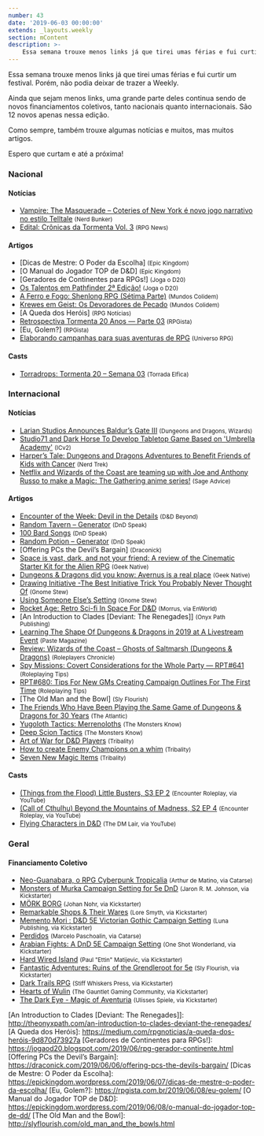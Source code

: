 ```yaml
---
number: 43
date: '2019-06-03 00:00:00'
extends: _layouts.weekly
section: mContent
description: >-
    Essa semana trouxe menos links já que tirei umas férias e fui curtir um festival. Porém, não podia deixar de trazer a Weekly.
---
```


Essa semana trouxe menos links já que tirei umas férias e fui curtir um festival. Porém, não podia deixar de trazer a Weekly.

Ainda que sejam menos links, uma grande parte deles continua sendo de novos financiamentos coletivos, tanto nacionais quanto internacionais. São 12 novos apenas nessa edição.

Como sempre, também trouxe algumas notícias e muitos, mas muitos artigos.

Espero que curtam e até a próxima!

### Nacional

#### Notícias

- [Vampire: The Masquerade – Coteries of New York é novo jogo narrativo no estilo Telltale] <small>(Nerd Bunker)</small>
- [Edital: Crônicas da Tormenta Vol. 3] <small>(RPG News)</small>

#### Artigos

- [Dicas de Mestre: O Poder da Escolha] <small>(Epic Kingdom)</small>
- [O Manual do Jogador TOP de D&amp;D] <small>(Epic Kingdom)</small>
- [Geradores de Continentes para RPGs!] <small>(Joga o D20)</small>
- [Os Talentos em Pathfinder 2ª Edição!] <small>(Joga o D20)</small>
- [A Ferro e Fogo: Shenlong RPG (Sétima Parte)] <small>(Mundos Colidem)</small>
- [Krewes em Geist: Os Devoradores de Pecado] <small>(Mundos Colidem)</small>
- [A Queda dos Heróis] <small>(RPG Notícias)</small>
- [Retrospectiva Tormenta 20 Anos — Parte 03] <small>(RPGista)</small>
- [Eu, Golem?] <small>(RPGista)</small>
- [Elaborando campanhas para suas aventuras de RPG] <small>(Universo RPG)</small>

#### Casts

- [Torradrops: Tormenta 20 – Semana 03] <small>(Torrada Elfica)</small>

### Internacional

#### Notícias

- [Larian Studios Announces Baldur’s Gate III] <small>(Dungeons and Dragons, Wizards)</small>
- [Studio71 and Dark Horse To Develop Tabletop Game Based on &#039;Umbrella Academy&#039;] <small>(ICv2)</small>
- [Harper’s Tale: Dungeons and Dragons Adventures to Benefit Friends of Kids with Cancer] <small>(Nerd Trek)</small>
- [Netflix and Wizards of the Coast are teaming up with Joe and Anthony Russo to make a Magic: The Gathering anime series!] <small>(Sage Advice)</small>

#### Artigos

- [Encounter of the Week: Devil in the Details] <small>(D&amp;D Beyond)</small>
- [Random Tavern – Generator] <small>(DnD Speak)</small>
- [100 Bard Songs] <small>(DnD Speak)</small>
- [Random Potion – Generator] <small>(DnD Speak)</small>
- [Offering PCs the Devil’s Bargain] <small>(Draconick)</small>
- [Space is vast, dark, and not your friend: A review of the Cinematic Starter Kit for the Alien RPG] <small>(Geek Native)</small>
- [Dungeons &amp; Dragons did you know: Avernus is a real place] <small>(Geek Native)</small>
- [Drawing Initiative -The Best Initiative Trick You Probably Never Thought Of] <small>(Gnome Stew)</small>
- [Using Someone Else’s Setting] <small>(Gnome Stew)</small>
- [Rocket Age: Retro Sci-fi In Space For D&amp;D] <small>(Morrus, via EnWorld)</small>
- [An Introduction to Clades [Deviant: The Renegades]] <small>(Onyx Path Publishing)</small>
- [Learning The Shape Of Dungeons &amp; Dragons in 2019 at A Livestream Event] <small>(Paste Magazine)</small>
- [Review: Wizards of the Coast – Ghosts of Saltmarsh (Dungeons &amp; Dragons)] <small>(Roleplayers Chronicle)</small>
- [Spy Missions: Covert Considerations for the Whole Party — RPT#641] <small>(Roleplaying Tips)</small>
- [RPT#680: Tips For New GMs Creating Campaign Outlines For The First Time] <small>(Roleplaying Tips)</small>
- [The Old Man and the Bowl] <small>(Sly Flourish)</small>
- [The Friends Who Have Been Playing the Same Game of Dungeons &amp; Dragons for 30 Years] <small>(The Atlantic)</small>
- [Yugoloth Tactics: Merrenoloths] <small>(The Monsters Know)</small>
- [Deep Scion Tactics] <small>(The Monsters Know)</small>
- [Art of War for D&amp;D Players] <small>(Tribality)</small>
- [How to create Enemy Champions on a whim] <small>(Tribality)</small>
- [Seven New Magic Items] <small>(Tribality)</small>

#### Casts

- [(Things from the Flood) Little Busters, S3 EP 2] <small>(Encounter Roleplay, via YouTube)</small>
- [(Call of Cthulhu) Beyond the Mountains of Madness, S2 EP 4] <small>(Encounter Roleplay, via YouTube)</small>
- [Flying Characters in D&amp;D] <small>(The DM Lair, via YouTube)</small>

### Geral

#### Financiamento Coletivo

- [Neo-Guanabara, o RPG Cyberpunk Tropicalia] <small>(Arthur de Matino, via Catarse)</small>
- [Monsters of Murka Campaign Setting for 5e DnD] <small>(Jaron R. M. Johnson, via Kickstarter)</small>
- [MÖRK BORG] <small>(Johan Nohr, via Kickstarter)</small>
- [Remarkable Shops &amp; Their Wares] <small>(Lore Smyth, via Kickstarter)</small>
- [Memento Mori : D&amp;D 5E Victorian Gothic Campaign Setting] <small>(Luna Publishing, via Kickstarter)</small>
- [Perdidos] <small>(Marcelo Paschoalin, via Catarse)</small>
- [Arabian Fights: A DnD 5E Campaign Setting] <small>(One Shot Wonderland, via Kickstarter)</small>
- [Hard Wired Island] <small>(Paul &quot;Ettin&quot; Matijevic, via Kickstarter)</small>
- [Fantastic Adventures: Ruins of the Grendleroot for 5e] <small>(Sly Flourish, via Kickstarter)</small>
- [Dark Trails RPG] <small>(Stiff Whiskers Press, via Kickstarter)</small>
- [Hearts of Wulin] <small>(The Gauntlet Gaming Community, via Kickstarter)</small>
- [The Dark Eye - Magic of Aventuria] <small>(Ulisses Spiele, via Kickstarter)</small>


[Spy Missions: Covert Considerations for the Whole Party — RPT#641]: https://www.roleplayingtips.com/rptn/rpt641-spy-missions-covert-considerations-for-the-whole-party/
[A Ferro e Fogo: Shenlong RPG (Sétima Parte)]: https://www.mundoscolidem.com.br/shenlong-rpg-rituais/
[Dungeons &amp; Dragons did you know: Avernus is a real place]: https://www.geeknative.com/66228/dungeons-dragons-did-you-know-avernus-is-a-real-place/
[Review: Wizards of the Coast – Ghosts of Saltmarsh (Dungeons &amp; Dragons)]: http://roleplayerschronicle.com/?p=50718
[Drawing Initiative -The Best Initiative Trick You Probably Never Thought Of]: https://gnomestew.com/drawing-initiative-the-best-initiative-trick-you-probably-never-thought-of/
[Encounter of the Week: Devil in the Details]: https://www.dndbeyond.com/posts/509-encounter-of-the-week-devil-in-the-details
[Flying Characters in D&amp;D]: https://www.youtube.com/watch?v=eru-0Z-WHUM
[How to create Enemy Champions on a whim]: https://www.tribality.com/2019/06/04/how-to-create-enemy-champions-on-a-whim/
[Deep Scion Tactics]: http://themonstersknow.com/deep-scion-tactics/
[Space is vast, dark, and not your friend: A review of the Cinematic Starter Kit for the Alien RPG]: https://www.geeknative.com/66281/space-is-vast-dark-and-not-your-friend-a-review-of-the-cinematic-starter-kit-for-the-alien-rpg/
[Art of War for D&amp;D Players]: https://www.tribality.com/2019/06/05/art-of-war-for-dd-players/
[Remarkable Shops &amp; Their Wares]: https://www.kickstarter.com/projects/loresmyth/remarkable-shops-and-their-wares
[Hard Wired Island]: https://www.kickstarter.com/projects/ettin/hard-wired-island
[Arabian Fights: A DnD 5E Campaign Setting]: https://www.kickstarter.com/projects/oneshotwonderland/arabian-fights-a-5e-setting-campaign
[MÖRK BORG]: https://www.kickstarter.com/projects/jnohr/mork-borg
[Dark Trails RPG]: https://www.kickstarter.com/projects/2059365241/dark-trails-rpg
[Hearts of Wulin]: https://www.kickstarter.com/projects/gauntlet/hearts-of-wulin
[Memento Mori : D&amp;D 5E Victorian Gothic Campaign Setting]: https://www.kickstarter.com/projects/themadpoet/memento-mori-dandd-5e-victorian-gothic-campaign-se
[The Dark Eye - Magic of Aventuria]: https://www.kickstarter.com/projects/ulissesspiele/the-dark-eye-magic-of-aventuria
[Rocket Age: Retro Sci-fi In Space For D&amp;D]: http://www.enworld.org/forum/content.php?6361-Rocket-Age-Retro-Sci-fi-In-Space-For-D-D
[100 Bard Songs]: http://dndspeak.com/2019/06/100-bard-songs/
[Seven New Magic Items]: https://www.tribality.com/2019/06/06/seven-new-magic-items/
[Krewes em Geist: Os Devoradores de Pecado]: https://www.mundoscolidem.com.br/krewes/
[Larian Studios Announces Baldur’s Gate III]: https://dnd.wizards.com/articles/news/baldursgate3
[Yugoloth Tactics: Merrenoloths]: http://themonstersknow.com/yugoloth-tactics-merrenoloths/
[Elaborando campanhas para suas aventuras de RPG]: https://universorpg.com/bau-do-mestre/dicas/elaborando-campanhas-para-suas-aventuras-de-rpg/
[Using Someone Else’s Setting]: https://gnomestew.com/using-someone-elses-setting/
[Random Potion – Generator]: http://dndspeak.com/2019/06/random-potion-generator/
[Random Tavern – Generator]: http://dndspeak.com/2019/06/random-tavern-generator/
[The Friends Who Have Been Playing the Same Game of Dungeons &amp; Dragons for 30 Years]: https://www.theatlantic.com/family/archive/2019/06/playing-dungeons-dragons-together-30-years/591085/
[Studio71 and Dark Horse To Develop Tabletop Game Based on &#039;Umbrella Academy&#039;]: https://icv2.com/articles/news/view/43374/studio71-dark-horse-to-develop-tabletop-game-based-umbrella-academy
[Harper’s Tale: Dungeons and Dragons Adventures to Benefit Friends of Kids with Cancer]: http://nerdtrek.com/harpers-tale-dungeons-and-dragons-adventures-to-benefit-friends-of-kids-with-cancer/
[RPT#680: Tips For New GMs Creating Campaign Outlines For The First Time]: https://www.roleplayingtips.com/news/rpt680-tips-for-new-gms-creating-campaign-outlines-for-the-first-time-2/
[Netflix and Wizards of the Coast are teaming up with Joe and Anthony Russo to make a Magic: The Gathering anime series!]: https://www.sageadvice.eu/2019/06/03/huge-announcement-netflix-and-wizards-of-the-coast-are-teaming-up-with-joe-and-anthony-russo-to-make-a-magic-the-gathering-anime-series/
[Os Talentos em Pathfinder 2ª Edição!]: https://jogaod20.blogspot.com/2019/06/P2E-talentos.html
[Torradrops: Tormenta 20 – Semana 03]: https://torradaelfica.com/torradrops/tormenta20-semana03/
[Perdidos]: https://www.catarse.me/perdidos
[Neo-Guanabara, o RPG Cyberpunk Tropicalia]: https://www.catarse.me/neo_guanabara
[Fantastic Adventures: Ruins of the Grendleroot for 5e]: https://www.kickstarter.com/projects/slyflourish/fantastic-adventures-ruins-of-the-grendleroot-for-5e
[(Call of Cthulhu) Beyond the Mountains of Madness, S2 EP 4]: https://www.youtube.com/watch?v=o10sl9pvna4
[Vampire: The Masquerade – Coteries of New York é novo jogo narrativo no estilo Telltale]: https://jovemnerd.com.br/nerdbunker/vampire-the-masquerade-coteries-of-new-york-e-novo-jogo-narrativo-no-estilo-telltale/
[Learning The Shape Of Dungeons &amp; Dragons in 2019 at A Livestream Event]: https://www.pastemagazine.com/articles/2019/06/learning-the-shape-of-dungeons-dragons-in-2019-at.html
[Monsters of Murka Campaign Setting for 5e DnD]: https://www.kickstarter.com/projects/jrmj/monsters-of-murka-campaign-setting-for-5e-dnd
[(Things from the Flood) Little Busters, S3 EP 2]: https://www.youtube.com/watch?v=96RUXLhiMWM
[Retrospectiva Tormenta 20 Anos — Parte 03]: https://rpgista.com.br/2019/06/04/retrospectiva-tormenta-20-anos-parte-03/
[Edital: Crônicas da Tormenta Vol. 3]: https://newsrpg.wordpress.com/2019/06/05/edital-cronicas-da-tormenta-vol-3/
[An Introduction to Clades [Deviant: The Renegades]]: http://theonyxpath.com/an-introduction-to-clades-deviant-the-renegades/
[A Queda dos Heróis]: https://medium.com/rpgnoticias/a-queda-dos-heróis-9d870d73927a
[Geradores de Continentes para RPGs!]: https://jogaod20.blogspot.com/2019/06/rpg-gerador-continente.html
[Offering PCs the Devil’s Bargain]: https://draconick.com/2019/06/06/offering-pcs-the-devils-bargain/
[Dicas de Mestre: O Poder da Escolha]: https://epickingdom.wordpress.com/2019/06/07/dicas-de-mestre-o-poder-da-escolha/
[Eu, Golem?]: https://rpgista.com.br/2019/06/08/eu-golem/
[O Manual do Jogador TOP de D&amp;D]: https://epickingdom.wordpress.com/2019/06/08/o-manual-do-jogador-top-de-dd/
[The Old Man and the Bowl]: http://slyflourish.com/old_man_and_the_bowls.html
